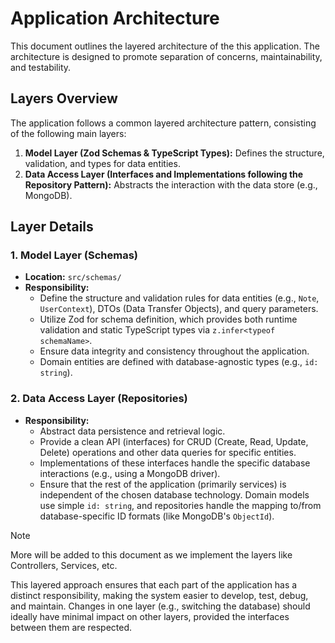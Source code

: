 # Application Architecture

This document outlines the layered architecture of the this application. The architecture is designed to promote separation of concerns, maintainability, and testability.

## Layers Overview

The application follows a common layered architecture pattern, consisting of the following main layers:

1.  **Model Layer (Zod Schemas & TypeScript Types):** Defines the structure, validation, and types for data entities.
2.  **Data Access Layer (Interfaces and Implementations following the Repository Pattern):** Abstracts the interaction with the data store (e.g., MongoDB).

## Layer Details

### 1. Model Layer (Schemas)

- **Location:** `src/schemas/`
- **Responsibility:**
  - Define the structure and validation rules for data entities (e.g., `Note`, `UserContext`), DTOs (Data Transfer Objects), and query parameters.
  - Utilize Zod for schema definition, which provides both runtime validation and static TypeScript types via `z.infer<typeof schemaName>`.
  - Ensure data integrity and consistency throughout the application.
  - Domain entities are defined with database-agnostic types (e.g., `id: string`).

### 2. Data Access Layer (Repositories)

- **Responsibility:**
  - Abstract data persistence and retrieval logic.
  - Provide a clean API (interfaces) for CRUD (Create, Read, Update, Delete) operations and other data queries for specific entities.
  - Implementations of these interfaces handle the specific database interactions (e.g., using a MongoDB driver).
  - Ensure that the rest of the application (primarily services) is independent of the chosen database technology. Domain models use simple `id: string`, and repositories handle the mapping to/from database-specific ID formats (like MongoDB's `ObjectId`).

> [!NOTE]
> More will be added to this document as we implement the layers like Controllers, Services, etc.

This layered approach ensures that each part of the application has a distinct responsibility, making the system easier to develop, test, debug, and maintain. Changes in one layer (e.g., switching the database) should ideally have minimal impact on other layers, provided the interfaces between them are respected.

